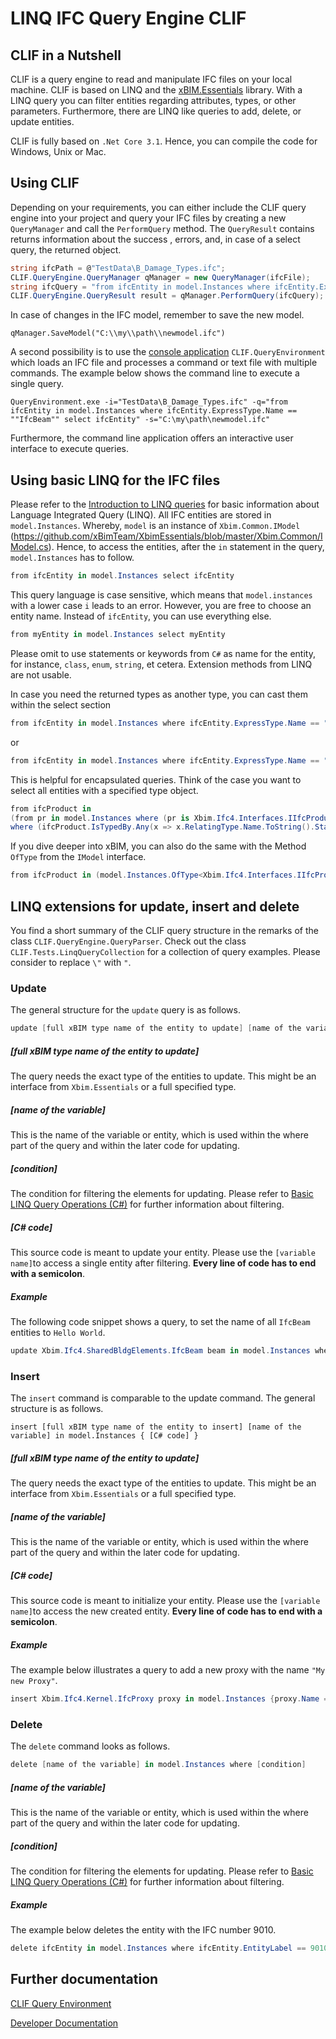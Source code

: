 # LINQ IFC Query Engine CLIF

## CLIF in a Nutshell

CLIF is a query engine to read and manipulate IFC files on your local machine. CLIF is based on LINQ and the [xBIM.Essentials](https://github.com/xBimTeam/XbimEssentials) library. With a LINQ query you can filter entities regarding attributes, types, or other parameters. Furthermore, there are LINQ like queries to add, delete, or update entities.

CLIF is fully based on `.Net Core 3.1`. Hence, you can compile the code for Windows, Unix or Mac. 

## Using CLIF

Depending on your requirements, you can either include the CLIF query engine into your project and query your IFC files by creating a new `QueryManager` and call the `PerformQuery` method. The `QueryResult` contains returns information about the success , errors, and, in case of a select query, the returned object.

```C#
string ifcPath = @"TestData\B_Damage_Types.ifc";
CLIF.QueryEngine.QueryManager qManager = new QueryManager(ifcFile);
string ifcQuery = "from ifcEntity in model.Instances where ifcEntity.ExpressType.Name == \"IfcBeam\" select ifcEntity"
CLIF.QueryEngine.QueryResult result = qManager.PerformQuery(ifcQuery);
```

In case of changes in the IFC model, remember to save the new model.

```
qManager.SaveModel("C:\\my\\path\\newmodel.ifc")
```

A second possibility is to use the [console application](CLIF.QueryEnvironment/Readme.md) `CLIF.QueryEnvironment` which loads an IFC file and processes a command or text file with multiple commands. The example below shows the command line to execute a single query.

```
QueryEnvironment.exe -i="TestData\B_Damage_Types.ifc" -q="from ifcEntity in model.Instances where ifcEntity.ExpressType.Name == ""IfcBeam"" select ifcEntity" -s="C:\my\path\newmodel.ifc"
```

Furthermore, the command line application offers an interactive user interface to execute queries.

## Using basic LINQ for the IFC files

Please refer to the [Introduction to LINQ queries](https://docs.microsoft.com/en-us/dotnet/csharp/programming-guide/concepts/linq/introduction-to-linq-queries) for basic information about Language Integrated Query (LINQ). All IFC entities are stored in `model.Instances`.  Whereby, `model` is an instance of `Xbim.Common.IModel` (https://github.com/xBimTeam/XbimEssentials/blob/master/Xbim.Common/IModel.cs). Hence, to access the entities, after the `in` statement in the query, `model.Instances` has to follow. 

```C#
from ifcEntity in model.Instances select ifcEntity
```

This query language is case sensitive, which means that `model.instances` with a lower case `i` leads to an error. However, you are free to choose an entity name. Instead of `ifcEntity`, you can use everything else. 

```c#
from myEntity in model.Instances select myEntity
```

Please omit to use statements or keywords from `C#` as name for the entity, for instance, `class`, `enum`, `string`, et cetera. Extension methods from LINQ are not usable. 

In case you need the returned types as another type, you can cast them within the select section

```c#
from ifcEntity in model.Instances where ifcEntity.ExpressType.Name == "IfcBeam" select (Xbim.Ifc4.SharedBldgElements.IfcBeam) ifcEntity
```

or

```c#
from ifcEntity in model.Instances where ifcEntity.ExpressType.Name == "IfcBeam" select ifcEntity as Xbim.Ifc4.SharedBldgElements.IfcBeam
```

This is helpful for encapsulated queries. Think of the case you want to select all entities with a specified type object.

```C#
from ifcProduct in 
(from pr in model.Instances where (pr is Xbim.Ifc4.Interfaces.IIfcProduct select pr as Xbim.Ifc4.Interfaces.IIfcProduct)
where (ifcProduct.IsTypedBy.Any(x => x.RelatingType.Name.ToString().StartsWith("Damage type:"))) select ifcProduct as Xbim.Ifc4.Interfaces.IIfcProduct 
```

If you dive deeper into xBIM, you can also do the same with the Method `OfType` from the `IModel` interface.

```c#
from ifcProduct in (model.Instances.OfType<Xbim.Ifc4.Interfaces.IIfcProduct>()) where (ifcProduct.IsTypedBy.Any(x => x.RelatingType.Name.ToString().StartsWith("Damage type:"))) select ifcProduct as Xbim.Ifc4.Interfaces.IIfcProduct 
```

## LINQ extensions for update, insert and delete

You find a short summary of the CLIF query structure in the remarks of the class `CLIF.QueryEngine.QueryParser`. Check out the class `CLIF.Tests.LinqQueryCollection` for a collection of query examples. Please consider to replace `\"` with `"`.

### Update

The general structure for the `update` query is as follows.

```C#
update [full xBIM type name of the entity to update] [name of the variable] in model.Instances where [condition] { [C# code] }
```

##### [full xBIM type name of the entity to update]

The query needs the exact type of the entities to update. This might be an interface from `Xbim.Essentials` or a full specified type.

##### [name of the variable]

This is the name of the variable or entity, which is used within the where part of the query and within the later code for updating.

##### [condition]

The condition for filtering the elements for updating. Please refer to [Basic LINQ Query Operations (C#)](https://docs.microsoft.com/en-us/dotnet/csharp/programming-guide/concepts/linq/basic-linq-query-operations) for further information about filtering.

##### [C# code]

This source code is meant to update your entity. Please use the `[variable name]`to access a single entity after filtering. **Every line of code has to end with a semicolon**.

##### Example

The following code snippet shows a query, to set the name of all `IfcBeam` entities to `Hello World`.

```C#
update Xbim.Ifc4.SharedBldgElements.IfcBeam beam in model.Instances where beam.ExpressType.Name == "IfcBeam" {beam.Name = "Hello World";};
```

### Insert

The `insert` command is comparable to the update command. The general structure is as follows.

```
insert [full xBIM type name of the entity to insert] [name of the variable] in model.Instances { [C# code] }
```

##### [full xBIM type name of the entity to update]

The query needs the exact type of the entities to update. This might be an interface from `Xbim.Essentials` or a full specified type.

##### [name of the variable]

This is the name of the variable or entity, which is used within the where part of the query and within the later code for updating.

##### [C# code]

This source code is meant to initialize your entity. Please use the `[variable name]`to access the new created entity. **Every line of code has to end with a semicolon**.

##### Example

The example below illustrates a query to add a new proxy with the name `"My new Proxy"`.

```c#
insert Xbim.Ifc4.Kernel.IfcProxy proxy in model.Instances {proxy.Name = "My new Proxy";}
```

### Delete

The `delete` command looks as follows.

```c#
delete [name of the variable] in model.Instances where [condition]
```

##### [name of the variable]

This is the name of the variable or entity, which is used within the where part of the query and within the later code for updating.

##### [condition]

The condition for filtering the elements for updating. Please refer to [Basic LINQ Query Operations (C#)](https://docs.microsoft.com/en-us/dotnet/csharp/programming-guide/concepts/linq/basic-linq-query-operations) for further information about filtering.

##### Example

The example below deletes the entity with the IFC number 9010.

```c#
delete ifcEntity in model.Instances where ifcEntity.EntityLabel == 9010
```

## Further documentation

[CLIF Query Environment](CLIF.QueryEnvironment/Readme.md)

[Developer Documentation](Readme_developer.md)

